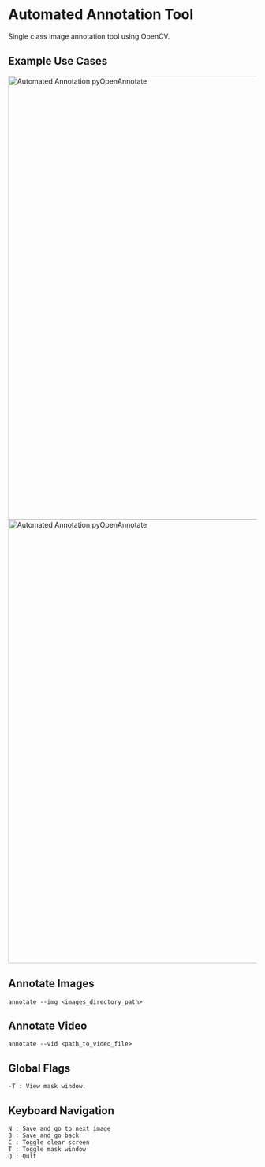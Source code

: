 # Automated Annotation Tool

Single class image annotation tool using OpenCV.

## Example Use Cases
<img src="https://learnopencv.com/wp-content/uploads/2022/11/stags-and-boars-image-annotation-tool-opencv-contour-analysis.png" alt="Automated Annotation pyOpenAnnotate" width="900">

<img src="https://learnopencv.com/wp-content/uploads/2022/11/image-annotation-tool-coins-and-boxes-on-conveyor-opencv-contour-analysis.png" alt="Automated Annotation pyOpenAnnotate" width="900">

## Annotate Images

```
annotate --img <images_directory_path>
```

## Annotate Video
```
annotate --vid <path_to_video_file>
```
## Global Flags
```
-T : View mask window.
```
## Keyboard Navigation
```
N : Save and go to next image
B : Save and go back
C : Toggle clear screen 
T : Toggle mask window
Q : Quit
```
